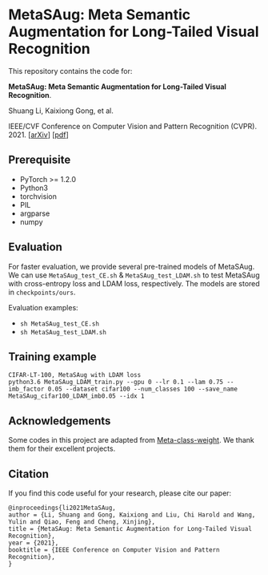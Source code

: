 # MetaSAug: Meta Semantic Augmentation for Long-Tailed Visual Recognition

This repository contains the code for:

**MetaSAug: Meta Semantic Augmentation for Long-Tailed Visual Recognition**.

Shuang Li, Kaixiong Gong, et al.

IEEE/CVF Conference on Computer Vision and Pattern Recognition (CVPR). 2021. [[arXiv](https://arxiv.org/abs/2103.12579)]  [[pdf](https://openaccess.thecvf.com/content/CVPR2021/papers/Li_MetaSAug_Meta_Semantic_Augmentation_for_Long-Tailed_Visual_Recognition_CVPR_2021_paper.pdf)]

## Prerequisite

- PyTorch >= 1.2.0
- Python3
- torchvision
- PIL
- argparse
- numpy

## Evaluation

For faster evaluation, we provide several pre-trained models of MetaSAug. We can use `MetaSAug_test_CE.sh` & `MetaSAug_test_LDAM.sh` to test MetaSAug with cross-entropy loss and LDAM loss, respectively. The models are stored in `checkpoints/ours`.

Evaluation examples: 

- `sh MetaSAug_test_CE.sh`
- `sh MetaSAug_test_LDAM.sh`

## Training example

```
CIFAR-LT-100, MetaSAug with LDAM loss
python3.6 MetaSAug_LDAM_train.py --gpu 0 --lr 0.1 --lam 0.75 --imb_factor 0.05 --dataset cifar100 --num_classes 100 --save_name MetaSAug_cifar100_LDAM_imb0.05 --idx 1
```

## Acknowledgements
Some codes in this project are adapted from [Meta-class-weight](https://github.com/abdullahjamal/Longtail_DA). We thank them for their excellent projects.

## Citation
If you find this code useful for your research, please cite our paper:
```
@inproceedings{li2021MetaSAug,
author = {Li, Shuang and Gong, Kaixiong and Liu, Chi Harold and Wang, Yulin and Qiao, Feng and Cheng, Xinjing},
title = {MetaSAug: Meta Semantic Augmentation for Long-Tailed Visual Recognition},
year = {2021},
booktitle = {IEEE Conference on Computer Vision and Pattern Recognition},
}
```


